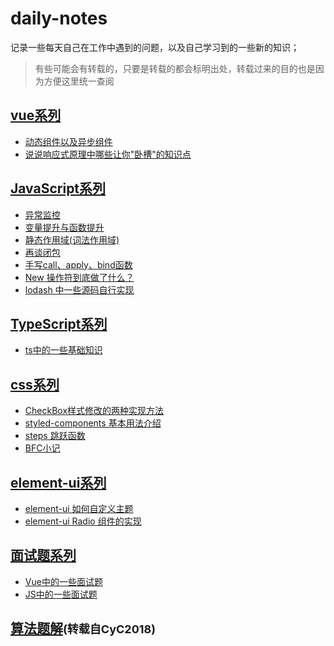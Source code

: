 # daily-notes
记录一些每天自己在工作中遇到的问题，以及自己学习到的一些新的知识；

> 有些可能会有转载的，只要是转载的都会标明出处，转载过来的目的也是因为方便这里统一查阅

## [vue系列](https://github.com/774848686/daily-notes/labels/Vue)

- [动态组件以及异步组件](https://github.com/774848686/daily-notes/issues/1)
- [说说响应式原理中哪些让你"卧槽"的知识点](https://github.com/774848686/daily-notes/issues/4)

## [JavaScript系列](https://github.com/774848686/daily-notes/labels/JS)

- [异常监控](https://github.com/774848686/daily-notes/issues/8)
- [变量提升与函数提升](https://github.com/774848686/daily-notes/issues/10)
- [静态作用域(词法作用域)](https://github.com/774848686/daily-notes/issues/13)
- [再谈闭包](https://github.com/774848686/daily-notes/issues/12)
- [手写call、apply、bind函数](https://github.com/774848686/daily-notes/issues/14)
- [New 操作符到底做了什么？](https://github.com/774848686/daily-notes/issues/16)
- [lodash 中一些源码自行实现](https://github.com/774848686/daily-notes/issues/17)


## [TypeScript系列](https://github.com/774848686/daily-notes/labels/TS)

- [ts中的一些基础知识](https://github.com/774848686/daily-notes/issues/9)

## [css系列](https://github.com/774848686/daily-notes/labels/CSS)

- [CheckBox样式修改的两种实现方法](https://github.com/774848686/daily-notes/issues/2)
- [styled-components 基本用法介绍](https://github.com/774848686/daily-notes/issues/3)
- [steps 跳跃函数](https://github.com/774848686/daily-notes/issues/11)
- [BFC小记](https://github.com/774848686/daily-notes/issues/15)

## [element-ui系列](https://github.com/774848686/daily-notes/labels/ElementUI)

- [element-ui 如何自定义主题](https://github.com/774848686/daily-notes/issues/6)
- [element-ui Radio 组件的实现](https://github.com/774848686/daily-notes/issues/18)
## [面试题系列](https://github.com/774848686/daily-notes/labels/Interview)
- [Vue中的一些面试题](https://github.com/774848686/daily-notes/issues/5)
- [JS中的一些面试题](https://github.com/774848686/daily-notes/issues/7)

## [算法题解](https://github.com/CyC2018/CS-Notes/blob/master/notes/Leetcode%20%E9%A2%98%E8%A7%A3%20-%20%E7%9B%AE%E5%BD%95.md)<font size=4>(转载自CyC2018)</font>